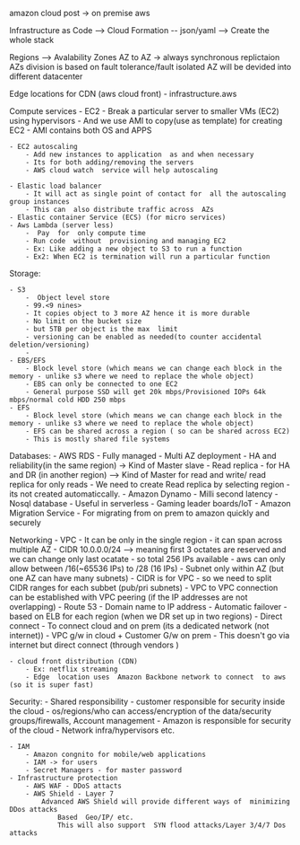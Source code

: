 
amazon cloud post -> on premise aws

Infrastructure as Code --> Cloud Formation -- json/yaml --> Create the whole stack

Regions --> Avalability Zones 
    AZ to  AZ -> always synchronous replictaion
    AZs division is based on fault tolerance/fault isolated
        AZ will be devided into different datacenter

Edge locations for CDN (aws cloud front)
    -  infrastructure.aws

Compute services
    - EC2
        - Break a particular server to smaller VMs (EC2) using hypervisors
        - And we use AMI to copy(use as template) for creating EC2
        - AMI contains both OS and APPS

    - EC2 autoscaling
        - Add new instances to application  as and when necessary
        - Its for both adding/removing the servers 
        - AWS cloud watch  service will help autoscaling

    - Elastic load balancer    
        - It will act as single point of contact for  all the autoscaling group instances
        - This can  also distribute traffic across  AZs
    - Elastic container Service (ECS) (for micro services)
    - Aws Lambda (server less)
        -  Pay  for  only compute time
        - Run code  without  provisioning and managing EC2
        - Ex: Like adding a new object to S3 to run a function
        - Ex2: When EC2 is termination will run a particular function


Storage:

    - S3
        -  Object level store
        - 99.<9 nines>
        - It copies object to 3 more AZ hence it is more durable
        - No limit on the bucket size
        - but 5TB per object is the max  limit
        - versioning can be enabled as needed(to counter accidental deletion/versioning)
        - 
    - EBS/EFS
        - Block level store (which means we can change each block in the memory - unlike s3 where we need to replace the whole object)
        - EBS can only be connected to one EC2
        - General purpose SSD will get 20k mbps/Provisioned IOPs 64k mbps/normal cold HDD 250 mbps
    - EFS
        - Block level store (which means we can change each block in the memory - unlike s3 where we need to replace the whole object)
        - EFS can be shared across a region ( so can be shared across EC2)
        - This is mostly shared file systems
    
Databases:
    - AWS RDS
        - Fully managed
        - Multi  AZ deployment - HA and reliability(in the same region)  -> Kind of Master slave
        - Read replica - for HA and DR  (in another region) --> Kind of Master for read and write/ read replica for only reads
        - We need to create Read replica by selecting region -  its  not created automaticcally.
    - Amazon Dynamo
        - Milli second latency
        - Nosql database
        - Useful in serverless
        - Gaming leader boards/IoT
    - Amazon Migration Service
        - For migrating from on prem to amazon quickly and securely

Networking
    - VPC
        - It can  be only in the single region
        - it can span across multiple AZ
        - CIDR 10.0.0.0/24 --> meaning first 3  octates are reserved and we can change only last ocatate
            - so total 256 IPs available
        - aws can only allow between  /16(~65536 IPs) to  /28 (16 IPs)
        - Subnet only within AZ (but one AZ can have many subnets)
        - CIDR  is for VPC
            -  so we need  to split CIDR ranges for each subbet (pub/pri subnets)
        - VPC to VPC connection can be established with VPC peering (if the IP addresses are not overlapping)
    - Route  53
        - Domain name to IP address
        - Automatic failover -  based on ELB for each region (when we DR  set up in  two regions)
    - Direct connect
        - To connect cloud  and on prem (its a dedicated network  (not internet))
        - VPC g/w in cloud + Customer G/w on prem
        - This doesn't go  via internet but direct connect (through  vendors     )

    - cloud front distribution (CDN)
        - Ex: netflix streaming
        - Edge  location uses  Amazon Backbone network to connect  to aws (so it is super fast)

Security:
    - Shared responsibility
    - customer responsible for security  inside the cloud
        - os/regions/who can access/encryption of the data/security  groups/firewalls, Account management
    - Amazon is responsible for security of the cloud
        - Network infra/hypervisors etc.
    
    - IAM
        - Amazon congnito for mobile/web applications
        - IAM -> for users
        - Secret Managers - for master password
    - Infrastructure protection
        - AWS WAF - DDoS attacts
        - AWS Shield - Layer 7
            Advanced AWS Shield will provide different ways of  minimizing DDos attacks 
                Based  Geo/IP/ etc.
                This will also support  SYN flood attacks/Layer 3/4/7 Dos attacks
    





